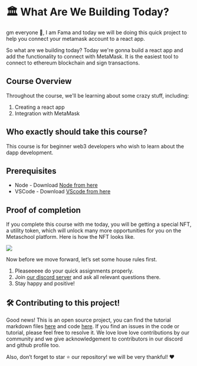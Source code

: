 ﻿# 🏛️ What Are We Building Today?

gm everyone 🌈, I am Fama and today we will be doing this quick project to help you connect your metamask account to a react app.

So what are we building today? Today we're gonna build a react app and add the functionality to connect with MetaMask. It is the easiest tool to connect to ethereum blockchain and sign transactions. 

## Course Overview

Throughout the course, we'll be learning about some crazy stuff, including:

1. Creating a react app
2. Integration with MetaMask

## Who exactly should take this course?

This course is for beginner web3 developers who wish to learn about the dapp development.

## Prerequisites
- Node - Download [Node from here](https://nodejs.org/en/)
- VSCode - Download [VScode from here](https://code.visualstudio.com/)

## Proof of completion
If you complete this course with me today, you will be getting a special NFT, a utility token, which will unlock many more opportunities for you on the Metaschool platform. Here is how the NFT looks like.

![](https://github-production-user-asset-6210df.s3.amazonaws.com/129931419/240162805-39ec7f2b-da59-4a3c-b81f-90e3fe8c50c4.gif)

Now before we move forward, let’s set some house rules first.

1.  Pleaseeeee do your quick assignments properly.
2.  Join  [our discord server](https://discord.gg/vbVMUwXWgc)  and ask all relevant questions there.
3.  Stay happy and positive!

## 🛠 Contributing to this project!

Good news! This is an open source project, you can find the tutorial markdown files  [here](https://github.com/0xmetaschool/Learning-Projects)  and code  [here](https://github.com/0xmetaschool/Learning-Projects/tree/2c2376f58de7ad80013b8d9b478fbc28b72d0e31/Add%20MetaMask%20connect%20button%20to%20your%20react%20app). If you find an issues in the code or tutorial, please feel free to resolve it. We love love love contributions by our community and we give acknowledgement to contributors in our discord and github profile too.

Also, don’t forget to star ⭐️ our repository! we will be very thankful! ♥️


